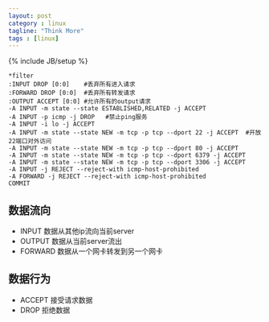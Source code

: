 ```yaml
---
layout: post
category : linux
tagline: "Think More"
tags : [linux]
---
```

{% include JB/setup %}



```
*filter
:INPUT DROP [0:0]    #丢弃所有进入请求
:FORWARD DROP [0:0]  #丢弃所有转发请求
:OUTPUT ACCEPT [0:0] #允许所有的output请求
-A INPUT -m state --state ESTABLISHED,RELATED -j ACCEPT 
-A INPUT -p icmp -j DROP   #禁止ping服务
-A INPUT -i lo -j ACCEPT
-A INPUT -m state --state NEW -m tcp -p tcp --dport 22 -j ACCEPT  #开放22端口对外访问
-A INPUT -m state --state NEW -m tcp -p tcp --dport 80 -j ACCEPT
-A INPUT -m state --state NEW -m tcp -p tcp --dport 6379 -j ACCEPT
-A INPUT -m state --state NEW -m tcp -p tcp --dport 3306 -j ACCEPT
-A INPUT -j REJECT --reject-with icmp-host-prohibited  
-A FORWARD -j REJECT --reject-with icmp-host-prohibited
COMMIT

```


## 数据流向
- INPUT         数据从其他ip流向当前server
- OUTPUT      数据从当前server流出
- FORWARD   数据从一个网卡转发到另一个网卡

## 数据行为
- ACCEPT     接受请求数据
- DROP        拒绝数据